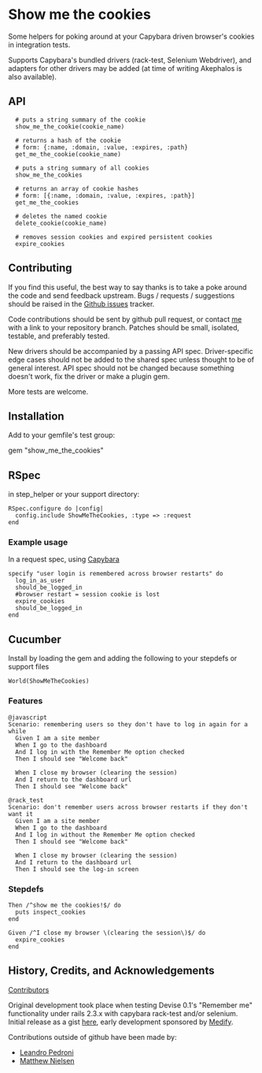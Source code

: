 # Show me the cookies

Some helpers for poking around at your Capybara driven browser's cookies in integration tests.

Supports Capybara's bundled drivers (rack-test, Selenium Webdriver), and adapters for other
drivers may be added (at time of writing Akephalos is also available).

## API

      # puts a string summary of the cookie
      show_me_the_cookie(cookie_name)
      
      # returns a hash of the cookie
      # form: {:name, :domain, :value, :expires, :path}
      get_me_the_cookie(cookie_name)
      
      # puts a string summary of all cookies
      show_me_the_cookies
      
      # returns an array of cookie hashes
      # form: [{:name, :domain, :value, :expires, :path}]
      get_me_the_cookies
      
      # deletes the named cookie
      delete_cookie(cookie_name)
      
      # removes session cookies and expired persistent cookies
      expire_cookies

## Contributing

If you find this useful, the best way to say thanks is to take a poke around the code and send feedback upstream.
Bugs / requests / suggestions should be raised in the [Github issues](https://github.com/nruth/show_me_the_cookies/issues) tracker.

Code contributions should be sent by github pull request, or contact [me](https://github.com/nruth) with a link 
to your repository branch.
Patches should be small, isolated, testable, and preferably tested.

New drivers should be accompanied by a passing API spec. 
Driver-specific edge cases should not be added to the shared spec unless thought to be of general interest.
API spec should not be changed because something doesn't work, fix the driver or make a plugin gem.

More tests are welcome.

## Installation

Add to your gemfile's test group:

gem "show\_me\_the\_cookies"


## RSpec

in step_helper or your support directory:

    RSpec.configure do |config|
      config.include ShowMeTheCookies, :type => :request
    end

### Example usage

In a request spec, using [Capybara](https://github.com/jnicklas/capybara)

    specify "user login is remembered across browser restarts" do
      log_in_as_user
      should_be_logged_in
      #browser restart = session cookie is lost
      expire_cookies
      should_be_logged_in
    end


## Cucumber


Install by loading the gem and adding the following to your stepdefs or support files

    World(ShowMeTheCookies)

### Features

    @javascript
    Scenario: remembering users so they don't have to log in again for a while
      Given I am a site member
      When I go to the dashboard
      And I log in with the Remember Me option checked
      Then I should see "Welcome back"
      
      When I close my browser (clearing the session)
      And I return to the dashboard url
      Then I should see "Welcome back"

    @rack_test
    Scenario: don't remember users across browser restarts if they don't want it
      Given I am a site member
      When I go to the dashboard
      And I log in without the Remember Me option checked
      Then I should see "Welcome back"
    
      When I close my browser (clearing the session)
      And I return to the dashboard url
      Then I should see the log-in screen


### Stepdefs

    Then /^show me the cookies!$/ do
      puts inspect_cookies
    end

    Given /^I close my browser \(clearing the session\)$/ do
      expire_cookies
    end

## History, Credits, and Acknowledgements

[Contributors](https://github.com/nruth/show_me_the_cookies/contributors)

Original development took place when testing Devise 0.1's "Remember me" functionality under rails 2.3.x with capybara rack-test and/or selenium.
Initial release as a gist [here](https://gist.github.com/484787), early development sponsored by [Medify](http://www.medify.co.uk).

Contributions outside of github have been made by:

  * [Leandro Pedroni](https://github.com/ilpoldo)
  * [Matthew Nielsen](https://github.com/xunker)
